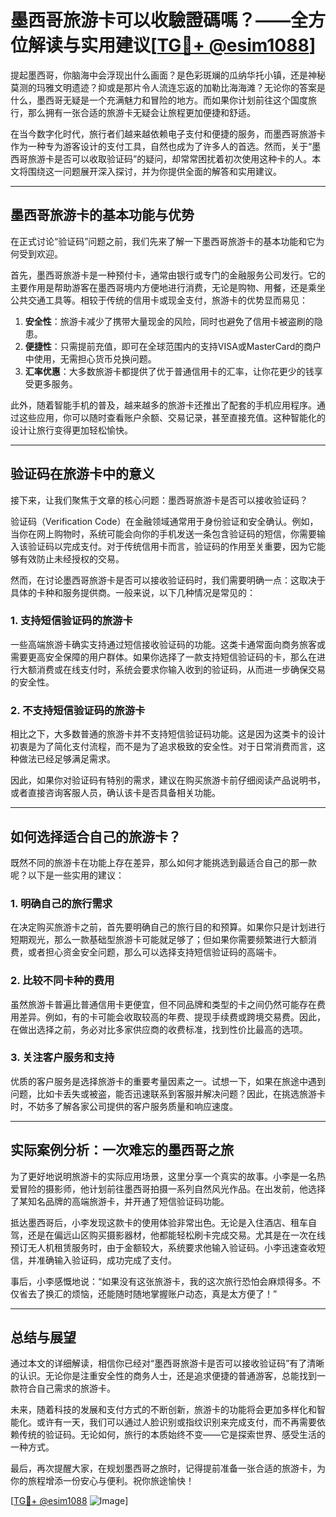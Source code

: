 # 墨西哥旅游卡可以收驗證碼嗎？——全方位解读与实用建议[[TG💪+ @esim1088](https://t.me/s/esim1088)]

提起墨西哥，你脑海中会浮现出什么画面？是色彩斑斓的瓜纳华托小镇，还是神秘莫测的玛雅文明遗迹？抑或是那片令人流连忘返的加勒比海海滩？无论你的答案是什么，墨西哥无疑是一个充满魅力和冒险的地方。而如果你计划前往这个国度旅行，那么拥有一张合适的旅游卡无疑会让旅程更加便捷和舒适。

在当今数字化时代，旅行者们越来越依赖电子支付和便捷的服务，而墨西哥旅游卡作为一种专为游客设计的支付工具，自然也成为了许多人的首选。然而，关于“墨西哥旅游卡是否可以收取验证码”的疑问，却常常困扰着初次使用这种卡的人。本文将围绕这一问题展开深入探讨，并为你提供全面的解答和实用建议。

---

## 墨西哥旅游卡的基本功能与优势

在正式讨论“验证码”问题之前，我们先来了解一下墨西哥旅游卡的基本功能和它为何受到欢迎。

首先，墨西哥旅游卡是一种预付卡，通常由银行或专门的金融服务公司发行。它的主要作用是帮助游客在墨西哥境内方便地进行消费，无论是购物、用餐，还是乘坐公共交通工具等。相较于传统的信用卡或现金支付，旅游卡的优势显而易见：

1. **安全性**：旅游卡减少了携带大量现金的风险，同时也避免了信用卡被盗刷的隐患。
2. **便捷性**：只需提前充值，即可在全球范围内的支持VISA或MasterCard的商户中使用，无需担心货币兑换问题。
3. **汇率优惠**：大多数旅游卡都提供了优于普通信用卡的汇率，让你花更少的钱享受更多服务。

此外，随着智能手机的普及，越来越多的旅游卡还推出了配套的手机应用程序。通过这些应用，你可以随时查看账户余额、交易记录，甚至直接充值。这种智能化的设计让旅行变得更加轻松愉快。

---

## 验证码在旅游卡中的意义

接下来，让我们聚焦于文章的核心问题：墨西哥旅游卡是否可以接收验证码？

验证码（Verification Code）在金融领域通常用于身份验证和安全确认。例如，当你在网上购物时，系统可能会向你的手机发送一条包含验证码的短信，你需要输入该验证码以完成支付。对于传统信用卡而言，验证码的作用至关重要，因为它能够有效防止未经授权的交易。

然而，在讨论墨西哥旅游卡是否可以接收验证码时，我们需要明确一点：这取决于具体的卡种和服务提供商。一般来说，以下几种情况是常见的：

### 1. **支持短信验证码的旅游卡**
一些高端旅游卡确实支持通过短信接收验证码的功能。这类卡通常面向商务旅客或需要更高安全保障的用户群体。如果你选择了一款支持短信验证码的卡，那么在进行大额消费或在线支付时，系统会要求你输入收到的验证码，从而进一步确保交易的安全性。

### 2. **不支持短信验证码的旅游卡**
相比之下，大多数普通的旅游卡并不支持短信验证码功能。这是因为这类卡的设计初衷是为了简化支付流程，而不是为了追求极致的安全性。对于日常消费而言，这种做法已经足够满足需求。

因此，如果你对验证码有特别的需求，建议在购买旅游卡前仔细阅读产品说明书，或者直接咨询客服人员，确认该卡是否具备相关功能。

---

## 如何选择适合自己的旅游卡？

既然不同的旅游卡在功能上存在差异，那么如何才能挑选到最适合自己的那一款呢？以下是一些实用的建议：

### 1. **明确自己的旅行需求**
在决定购买旅游卡之前，首先要明确自己的旅行目的和预算。如果你只是计划进行短期观光，那么一款基础型旅游卡可能就足够了；但如果你需要频繁进行大额消费，或者担心资金安全问题，那么可以选择支持短信验证码的高端卡。

### 2. **比较不同卡种的费用**
虽然旅游卡普遍比普通信用卡更便宜，但不同品牌和类型的卡之间仍然可能存在费用差异。例如，有的卡可能会收取较高的年费、提现手续费或跨境交易费。因此，在做出选择之前，务必对比多家供应商的收费标准，找到性价比最高的选项。

### 3. **关注客户服务和支持**
优质的客户服务是选择旅游卡的重要考量因素之一。试想一下，如果在旅途中遇到问题，比如卡丢失或被盗，能否迅速联系到客服并解决问题？因此，在挑选旅游卡时，不妨多了解各家公司提供的客户服务质量和响应速度。

---

## 实际案例分析：一次难忘的墨西哥之旅

为了更好地说明旅游卡的实际应用场景，这里分享一个真实的故事。小李是一名热爱冒险的摄影师，他计划前往墨西哥拍摄一系列自然风光作品。在出发前，他选择了某知名品牌的高端旅游卡，并开通了短信验证码功能。

抵达墨西哥后，小李发现这款卡的使用体验非常出色。无论是入住酒店、租车自驾，还是在偏远山区购买摄影器材，他都能轻松刷卡完成交易。尤其是在一次在线预订无人机租赁服务时，由于金额较大，系统要求他输入验证码。小李迅速查收短信，并准确输入验证码，成功完成了支付。

事后，小李感慨地说：“如果没有这张旅游卡，我的这次旅行恐怕会麻烦得多。不仅省去了换汇的烦恼，还能随时随地掌握账户动态，真是太方便了！”

---

## 总结与展望

通过本文的详细解读，相信你已经对“墨西哥旅游卡是否可以接收验证码”有了清晰的认识。无论你是注重安全性的商务人士，还是追求便捷的普通游客，总能找到一款符合自己需求的旅游卡。

未来，随着科技的发展和支付方式的不断创新，旅游卡的功能将会更加多样化和智能化。或许有一天，我们可以通过人脸识别或指纹识别来完成支付，而不再需要依赖传统的验证码。无论如何，旅行的本质始终不变——它是探索世界、感受生活的一种方式。

最后，再次提醒大家，在规划墨西哥之旅时，记得提前准备一张合适的旅游卡，为你的旅程增添一份安心与便利。祝你旅途愉快！

[[TG💪+ @esim1088](https://t.me/s/esim1088) ![Image](https://i.postimg.cc/4NQfJmqS/Snipaste-2025-05-13-00-14-12.png)]